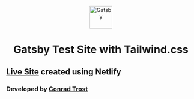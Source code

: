 <p align="center">
  <a href="https://www.gatsbyjs.com/?utm_source=starter&utm_medium=readme&utm_campaign=minimal-starter">
    <img alt="Gatsby" src="https://www.gatsbyjs.com/Gatsby-Monogram.svg" width="60" />
  </a>
</p>
<h1 align="center">
  Gatsby Test Site with Tailwind.css
</h1>

## [Live Site](https://conradtrost.com) created using Netlify
### Developed by [Conrad Trost](https://github.com/retro1967)
